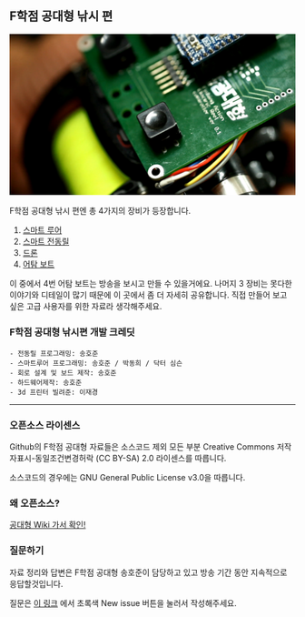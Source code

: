 ## F학점 공대형 낚시 편
![alt text](/ElectricReel/image/reel.jpg "reel")

F학점 공대형 낚시 편엔 총 4가지의 장비가 등장합니다.  

1. [스마트 루어](/SmartLure/)
2. [스마트 전동릴](/ElectricReel/)
3. [드론](/DroneRelease/)
4. [어탐 보트](/SmartRCBoat/)

이 중에서 4번 어탐 보트는 방송을 보시고 만들 수 있을거에요. 나머지 3 장비는 못다한 이야기와 디테일이 많기 때문에 이 곳에서 좀 더 자세히 공유합니다. 직접 만들어 보고 싶은 고급 사용자를 위한 자료라 생각해주세요.

### F학점 공대형 낚시편 개발 크레딧
```
- 전동릴 프로그래밍: 송호준
- 스마트루어 프로그래밍: 송호준 / 박동희 / 닥터 심슨
- 회로 설계 및 보드 제작: 송호준
- 하드웨어제작: 송호준
- 3d 프린터 빌려준: 이재경
```

---

### 오픈소스 라이센스
Github의 F학점 공대형 자료들은 소스코드 제외 모든 부분 Creative Commons 저작자표시-동일조건변경허락 (CC BY-SA) 2.0 라이센스를 따릅니다.  

소스코드의 경우에는 GNU General Public License v3.0을 따릅니다.

### 왜 오픈소스?
[공대형 Wiki 가서 확인!](https://github.com/gradefree-eng/Fishing/wiki/F%ED%95%99%EC%A0%90-%EA%B3%B5%EB%8C%80%ED%98%95-%EC%9C%84%ED%82%A4)

### 질문하기
자료 정리와 답변은 F학점 공대형 송호준이 담당하고 있고 방송 기간 동안 지속적으로 응답할것입니다.

질문은 [이 링크](https://github.com/gradefree-eng/Fishing/issues)
에서 초록색 New issue 버튼을 눌러서 작성해주세요.
